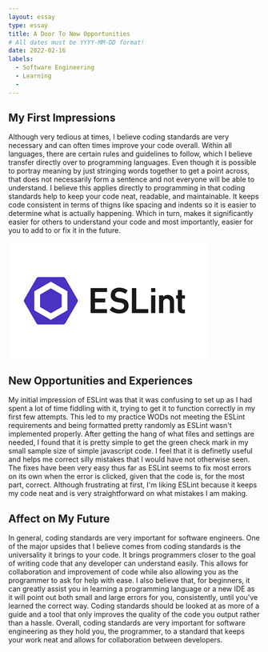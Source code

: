 ```yaml
---
layout: essay
type: essay
title: A Door To New Opportunities
# All dates must be YYYY-MM-DD format!
date: 2022-02-16
labels:
  - Software Engineering
  - Learning
  - 
---
```


## My First Impressions

Although very tedious at times, I believe coding standards are very necessary and can often times improve your code overall. Within all languages, there are certain rules and guidelines to follow, which I believe transfer directly over to programming languages. Even though it is possible to portray meaning by just stringing words together to get a point across, that does not necessarily form a sentence and not everyone will be able to understand. I believe this applies directly to programming in that coding standards help to keep your code neat, readable, and maintainable. It keeps code consistent in terms of thigns like spacing and indents so it is easier to determine what is actually happening. Which in turn, makes it significantly easier for others to understand your code and most importantly, easier for you to add to or fix it in the future. 

<img class="ui medium left floated image" src="../images/ESLint.png">

## New Opportunities and Experiences

My initial impression of ESLint was that it was confusing to set up as I had spent a lot of time fiddling with it, trying to get it to function correctly in my first few attempts. This led to my practice WODs not meeting the ESLint requirements and being formatted pretty randomly as ESLint wasn't implemented properly. After getting the hang of what files and settings are needed, I found that it is pretty simple to get the green check mark in my small sample size of simple javascript code. I feel that it is definetly useful and helps me correct silly mistakes that I would have not otherwise seen. The fixes have been very easy thus far as ESLint seems to fix most errors on its own when the error is clicked, given that the code is, for the most part, correct. Although frustrating at first, I'm liking ESLint because it keeps my code neat and is very straightforward on what mistakes I am making. 

## Affect on My Future

In general, coding standards are very important for software engineers. One of the major upsides that I believe comes from coding standards is the universality it brings to your code. It brings programmers closer to the goal of writing code that any developer can understand easily. This allows for collaboration and improvement of code while also allowing you as the programmer to ask for help with ease. I also believe that, for beginners, it can greatly assist you in learning a programming language or a new IDE as it will point out both small and large errors for you, consistently, until you've learned the correct way. Coding standards should be looked at as more of a guide and a tool that only improves the quality of the code you output rather than a hassle. Overall, coding standards are very important for software engineering as they hold you, the programmer, to a standard that keeps your work neat and allows for collaboration between developers. 

